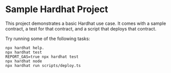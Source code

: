 # Sample Hardhat Project

This project demonstrates a basic Hardhat use case. It comes with a sample contract, a test for that contract, and a script that deploys that contract.

Try running some of the following tasks:

```shell
npx hardhat help.
npx hardhat test
REPORT_GAS=true npx hardhat test
npx hardhat node
npx hardhat run scripts/deploy.ts
```
 
